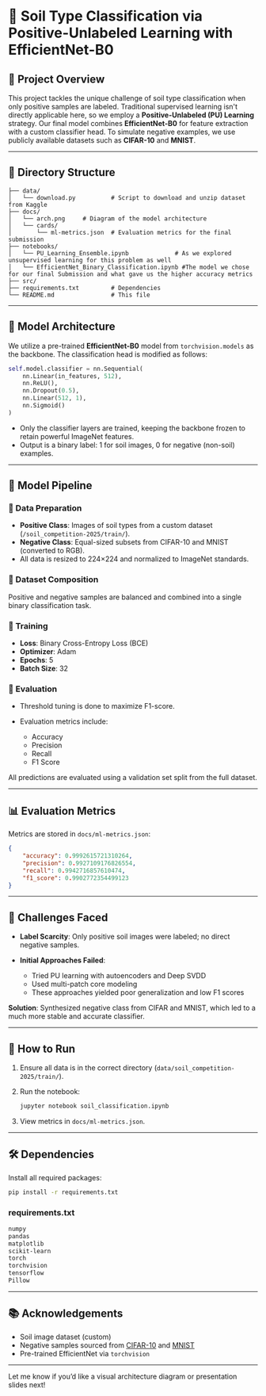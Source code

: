 # 🌱 Soil Type Classification via Positive-Unlabeled Learning with EfficientNet-B0

## 📘 Project Overview

This project tackles the unique challenge of soil type classification when only positive samples are labeled. Traditional supervised learning isn't directly applicable here, so we employ a **Positive-Unlabeled (PU) Learning** strategy. Our final model combines **EfficientNet-B0** for feature extraction with a custom classifier head. To simulate negative examples, we use publicly available datasets such as **CIFAR-10** and **MNIST**.

---

## 📂 Directory Structure

```
├── data/
│   └── download.py          # Script to download and unzip dataset from Kaggle
├── docs/
│   └── arch.png     # Diagram of the model architecture
│   └── cards/
│       └── ml-metrics.json  # Evaluation metrics for the final submission 
├── notebooks/
│   └── PU_Learning_Ensemble.ipynb             # As we explored unsupervised learning for this problem as well
│   └── EfficientNet_Binary_Classification.ipynb #The model we chose for our final Submission and what gave us the higher accuracy metrics
├── src/
├── requirements.txt         # Dependencies
└── README.md                # This file
```

---

## 🧠 Model Architecture

We utilize a pre-trained **EfficientNet-B0** model from `torchvision.models` as the backbone. The classification head is modified as follows:

```python
self.model.classifier = nn.Sequential(
    nn.Linear(in_features, 512),
    nn.ReLU(),
    nn.Dropout(0.5),
    nn.Linear(512, 1),
    nn.Sigmoid()
)
```

* Only the classifier layers are trained, keeping the backbone frozen to retain powerful ImageNet features.
* Output is a binary label: 1 for soil images, 0 for negative (non-soil) examples.

---

## 🔄 Model Pipeline

### 🧾 Data Preparation

* **Positive Class**: Images of soil types from a custom dataset (`/soil_competition-2025/train/`).
* **Negative Class**: Equal-sized subsets from CIFAR-10 and MNIST (converted to RGB).
* All data is resized to 224×224 and normalized to ImageNet standards.

### 🔁 Dataset Composition

Positive and negative samples are balanced and combined into a single binary classification task.

### 🧠 Training

* **Loss**: Binary Cross-Entropy Loss (BCE)
* **Optimizer**: Adam
* **Epochs**: 5
* **Batch Size**: 32

### 🧪 Evaluation

* Threshold tuning is done to maximize F1-score.
* Evaluation metrics include:

  * Accuracy
  * Precision
  * Recall
  * F1 Score

All predictions are evaluated using a validation set split from the full dataset.

---

## 📊 Evaluation Metrics

Metrics are stored in `docs/ml-metrics.json`:

```json
{
    "accuracy": 0.9992615721310264,
    "precision": 0.9927109176826554,
    "recall": 0.9942716857610474,
    "f1_score": 0.9902772354499123
}
```

---

## 🚧 Challenges Faced

* **Label Scarcity**: Only positive soil images were labeled; no direct negative samples.
* **Initial Approaches Failed**:

  * Tried PU learning with autoencoders and Deep SVDD
  * Used multi-patch core modeling
  * These approaches yielded poor generalization and low F1 scores

**Solution**: Synthesized negative class from CIFAR and MNIST, which led to a much more stable and accurate classifier.

---

## 🚀 How to Run

1. Ensure all data is in the correct directory (`data/soil_competition-2025/train/`).
2. Run the notebook:

   ```bash
   jupyter notebook soil_classification.ipynb
   ```
3. View metrics in `docs/ml-metrics.json`.

---

## 🛠 Dependencies

Install all required packages:

```bash
pip install -r requirements.txt
```

### requirements.txt

```txt
numpy
pandas
matplotlib
scikit-learn
torch
torchvision
tensorflow
Pillow
```

---

## 📚 Acknowledgements

* Soil image dataset (custom)
* Negative samples sourced from [CIFAR-10](https://www.cs.toronto.edu/~kriz/cifar.html) and [MNIST](http://yann.lecun.com/exdb/mnist/)
* Pre-trained EfficientNet via `torchvision`

---

Let me know if you’d like a visual architecture diagram or presentation slides next!

